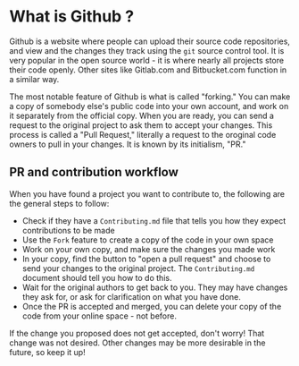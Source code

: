 # What is Github ?

Github is a website where people can upload their source code repositories, and view and the changes they track using the `git` source control tool. It is very popular in the open source world - it is where nearly all projects store their code openly. Other sites like Gitlab.com and Bitbucket.com function in a similar way.

The most notable feature of Github is what is called "forking." You can make a copy of somebody else's public code into your own account, and work on it separately from the official copy. When you are ready, you can send a request to the original project to ask them to accept your changes. This process is called a "Pull Request," literally a request to the oroginal code owners to pull in your changes. It is known by its initialism, "PR."

## PR and contribution workflow

When you have found a project you want to contribute to, the following are the general steps to follow:

* Check if they have a `Contributing.md` file that tells you how they expect contributions to be made
* Use the `Fork` feature to create a copy of the code in your own space
* Work on your own copy, and make sure the changes you made work
* In your copy, find the button to "open a pull request" and choose to send your changes to the original project. The `Contributing.md` document should tell you how to do this.
* Wait for the original authors to get back to you. They may have changes they ask for, or ask for clarification on what you have done.
* Once the PR is accepted and merged, you can delete your copy of the code from your online space - not before.

If the change you proposed does not get accepted, don't worry! That change was not desired. Other changes may be more desirable in the future, so keep it up!